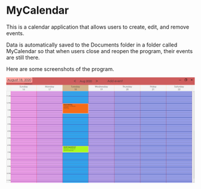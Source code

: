 # MyCalendar
This is a calendar application that allows users to create, edit, and remove events.

Data is automatically saved to the Documents folder in a folder called MyCalendar so that when users close and reopen the program, their events are still there.

Here are some screenshots of the program.

![Main Screen Screenshot](https://github.com/Julia-Lachenauer/MyCalendar/blob/master/media/Event_Added.png)
